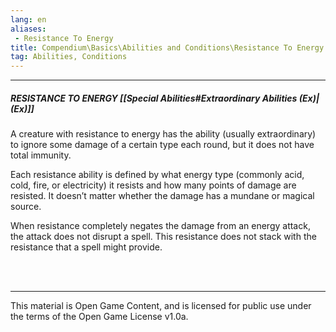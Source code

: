 ```yaml
---
lang: en
aliases:
 - Resistance To Energy
title: Compendium\Basics\Abilities and Conditions\Resistance To Energy
tag: Abilities, Conditions
---
```


---
##### RESISTANCE TO ENERGY [[Special Abilities#Extraordinary Abilities (Ex)|(Ex)]]

A creature with resistance to energy has the ability (usually extraordinary) to ignore some damage of a certain type  each round, but it does not have total immunity.

Each resistance ability is defined by what energy type (commonly acid, cold, fire, or electricity) it resists and how many points of damage are resisted. It doesn’t matter whether the damage has a mundane or magical source.

When resistance completely negates the damage from an energy attack, the attack does not disrupt a spell. This resistance does not stack with the resistance that a spell might provide.



<br><br>

---

This material is Open Game Content, and is licensed for public use under the terms of the Open Game License v1.0a.
